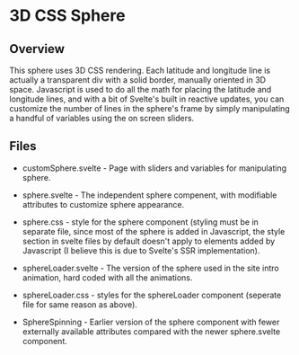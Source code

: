 # 3D CSS Sphere

## Overview

This sphere uses 3D CSS rendering.  Each latitude and longitude line is actually
a transparent div with a solid border, manually oriented in 3D space.  Javascript is used
to do all the math for placing the latitude and longitude lines, and with a bit of 
Svelte's built in reactive updates, you can customize the number of lines
in the sphere's frame by simply manipulating a handful of variables using the on screen sliders.

## Files

- customSphere.svelte - Page with sliders and variables for manipulating sphere.
  
- sphere.svelte - The independent sphere compenent, with modifiable attributes to customize sphere appearance.
  
- sphere.css - style for the sphere component (styling must be in separate file, since most of the sphere is added in Javascript, the style section in svelte files by default doesn't apply to elements added by Javascript (I believe this is due to Svelte's SSR implementation).

- sphereLoader.svelte - The version of the sphere used in the site intro animation, hard coded with all the animations.

- sphereLoader.css - styles for the sphereLoader component (seperate file for same reason as above).

- SphereSpinning - Earlier version of the sphere component with fewer externally available attributes compared with the newer sphere.svelte component.
